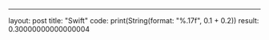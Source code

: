 ---
layout: post
title: "Swift"
code: print(String(format: "%.17f", 0.1 + 0.2))
result: 0.30000000000000004
